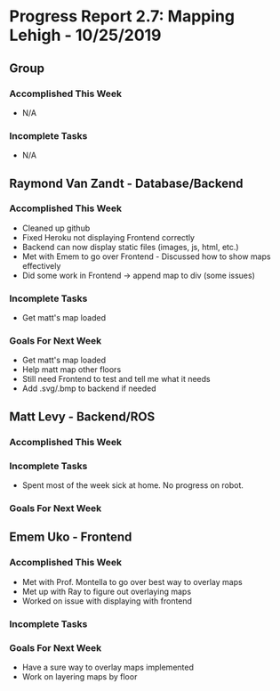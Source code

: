 # Progress Report 2.7:	Mapping Lehigh -		10/25/2019

## Group
### Accomplished This Week
- N/A

### Incomplete Tasks
- N/A

## Raymond Van Zandt - Database/Backend

### Accomplished This Week
- Cleaned up github
- Fixed Heroku not displaying Frontend correctly
- Backend can now display static files (images, js, html, etc.)
- Met with Emem to go over Frontend - Discussed how to show maps effectively
- Did some work in Frontend -> append map to div (some issues)

### Incomplete Tasks
- Get matt's map loaded

### Goals For Next Week
- Get matt's map loaded
- Help matt map other floors
- Still need Frontend to test and tell me what it needs
- Add .svg/.bmp to backend if needed


## Matt Levy - Backend/ROS

### Accomplished This Week

### Incomplete Tasks
- Spent most of the week sick at home. No progress on robot.

### Goals For Next Week

## Emem Uko - Frontend

### Accomplished This Week
- Met with Prof. Montella to go over best way to overlay maps 
- Met up with Ray to figure out overlaying maps
- Worked on issue with displaying with frontend

### Incomplete Tasks

### Goals For Next Week
- Have a sure way to overlay maps implemented
- Work on layering maps by floor 
